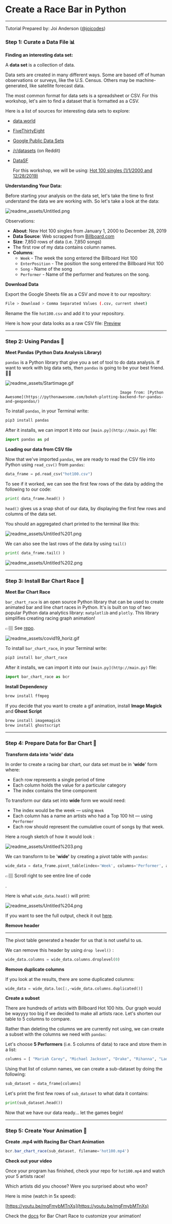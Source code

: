 # Create a Race Bar in Python

---

Tutorial Prepared by: Joi Anderson ([@joicodes](https://github.com/joicodes)) 

### **Step 1: Curate a Data File 📊**

**Finding an interesting data set:**

A **data set** is a collection of data. 

Data sets are created in many different ways. Some are based off of human observations or surveys, like the U.S. Census. Others may be machine-generated, like satellite forecast data.

The most common format for data sets is a spreadsheet or CSV.  For this workshop, let's aim to find a dataset that is formatted as a CSV. 

Here is a list of sources for interesting data sets to explore:

- [data.world](https://www.data.world/)
- [FiveThirtyEight](http://fivethirtyeight.com/)
- [Google Public Data Sets](https://cloud.google.com/bigquery/public-data/)
- [/r/datasets](https://www.reddit.com/r/datasets/top/?sort=top&t=all) (on Reddit)
- [DataSF](https://datasf.org/opendata/)

   For this workshop, we will be using:  [Hot 100 singles (1/1/2000 and 12/28/2019)](https://docs.google.com/spreadsheets/d/1w6qXo81agnHLPWsRSh3jOqe2LIZOw3fly7NNAySPrsw/copy)

**Understanding Your Data:**

Before starting your analysis on the data set, let's take the time to first understand the data we are working with. So let's take a look at the data: 

![readme_assets/Untitled.png](readme_assets/Untitled.png)

Observations:

- **About**: New Hot 100 singles from January 1, 2000 to December 28, 2019
- **Data Source**: Web scrapped from [Billboard.com](https://www.billboard.com/charts/hot-100)
- **Size**: 7,850 rows of data (i.e. 7,850 songs)
- The first row of my data contains column names.
- **Columns**:
    - `Week` -  The week the song entered the Billboard Hot 100
    - `EnterPosition` - The position the song entered the Billboard Hot 100
    - `Song` - Name of the song
    - `Performer` - Name of the performer and features on the song.

**Download Data** 

Export the Google Sheets file as a CSV and move it to our repository:

```bash
File > Download > Comma Separated Values (.csv, current sheet)
```

Rename the file `hot100.csv` and add it to your repository. 

Here is how your data looks as a raw CSV file: [Preview](https://raw.githubusercontent.com/joicodes/Top-100-Racing-Bar-Chart/master/hot100.csv)

---

### **Step 2: Using Pandas 🐼**

**Meet Pandas (Python Data Analysis Library)**

`pandas` is a Python library that give you a set of tool to do data analysis. 
If want to work with big data sets, then `pandas` is going to be your best friend. 👯‍♀️

![readme_assets/Startimage.gif](readme_assets/Startimage.gif)

                                                      Image from: [Python Awesome](https://pythonawesome.com/bokeh-plotting-backend-for-pandas-and-geopandas/)

To install `pandas`, in your Terminal write:

```bash
pip3 install pandas
```

After it installs, we can import it into our `[main.py](http://main.py)` file:

```python
import pandas as pd
```

**Loading our data from CSV file** 

Now that we've imported `pandas`, we are ready to read the CSV file into Python using `read_csv()` from `pandas`:

```python
data_frame = pd.read_csv("hot100.csv")
```

To see if it worked, we can see the first few rows of the data by adding the following to our code:

```python
print( data_frame.head() ) 
```

`head()` gives us a snap shot of our data, by displaying  the first few rows and columns of the data set. 

You should an aggregated chart printed to the terminal like this: 

![readme_assets/Untitled%201.png](readme_assets/Untitled%201.png)

We can also see the last rows of the data by using `tail()`

```python
print( data_frame.tail() )
```

 

![readme_assets/Untitled%202.png](readme_assets/Untitled%202.png)

---

### **Step 3: Install Bar Chart Race 🏁**

**Meet Bar Chart Race** 

`bar_chart_race` is an open source Python library that can be used to create animated bar and line chart races in Python. It's is built on top of two popular Python data analytics library: `matplotlib` and `plotly`. This library simplifies creating racing graph animation!

👉🏽  See [repo](https://github.com/dexplo/bar_chart_race).

![readme_assets/covid19_horiz.gif](readme_assets/covid19_horiz.gif)

To install `bar_chart_race`, in your Terminal write:

```bash
pip3 install bar_chart_race
```

After it installs, we can import it into our `[main.py](http://main.py)` file:

```python
import bar_chart_race as bcr
```

**Install Dependency**

```python
brew install ffmpeg
```

If you decide that you want to create a gif animation, install **Image Magick** and **Ghost Script**

```jsx
brew install imagemagick
brew install ghostscript
```

---

### **Step 4: Prepare Data for Bar Chart 🔧**

**Transform data into 'wide' data** 

In order to create a racing bar chart, our data set must be in '**wide**' form where:

- Each row represents a single period of time
- Each column holds the value for a particular category
- The index contains the time component

To transform our data set into **wide** form we would need:

- The index would be the week — using `Week`
- Each column has a name an artists who had a Top 100 hit — using `Performer`
- Each row should represent the cumulative count of songs by that week.

Here a rough sketch of how it would look :

![readme_assets/Untitled%203.png](readme_assets/Untitled%203.png)

We can transform  to be '**wide'** by creating a pivot table with `pandas`:

```python
wide_data = data_frame.pivot_table(index='Week', columns='Performer', aggfunc='count', fill_value=0).cumsum()
```

👉🏽 Scroll right to see entire line of code

 

.

Here is what `wide_data.head()` will print:

![readme_assets/Untitled%204.png](readme_assets/Untitled%204.png)

If you want to see the full output, check it out [here](https://raw.githubusercontent.com/joicodes/Top-100-Racing-Bar-Chart/master/wide_data.csv).

**Remove header**

 ****

The pivot table generated a header for us that is not useful to us.

We can remove this header by using `drop level()` :

```python
wide_data.columns = wide_data.columns.droplevel(0)
```

**Remove duplicate columns**

If you look at the results, there are some duplicated columns:

```python
wide_data = wide_data.loc[:,~wide_data.columns.duplicated()] 
```

**Create a subset**

There are hundreds of artists with Billboard Hot 100 hits. Our graph would be wayyyy too big if we decided to make all artists race. Let's shorten our table to 5 columns to compare.

Rather than deleting the columns we are currently not using, we can create a subset with the columns we need with `pandas`:

Let's choose **5 Performers** (i.e. 5 columns of data) to race and store them in a list:

```python
columns = [ "Mariah Carey", "Michael Jackson", "Drake", "Rihanna", "Lady Gaga"]
```

Using that list of column names, we can create a sub-dataset by doing the following:

```python
sub_dataset = data_frame[columns]
```

Let's print the first few rows of `sub_dataset` to what data it contains:

```python
print(sub_dataset.head())
```

Now that we have our data ready... let the games begin!

---

### **Step 5: Create Your Animation 🏁**

**Create .mp4 with Racing Bar Chart Animation**

```jsx
bcr.bar_chart_race(sub_dataset, filename='hot100.mp4')
```

**Check out your video** 

Once your program has finished, check your repo for `hot100.mp4` and watch your 5 artists race!

Which artists did you choose? Were you surprised about who won?

Here is mine (watch in 5x speed):

[https://youtu.be/mgFmybMTnXs](https://youtu.be/mgFmybMTnXs)

Check the [docs](https://www.dexplo.org/bar_chart_race/) for Bar Chart Race to customize your animation!